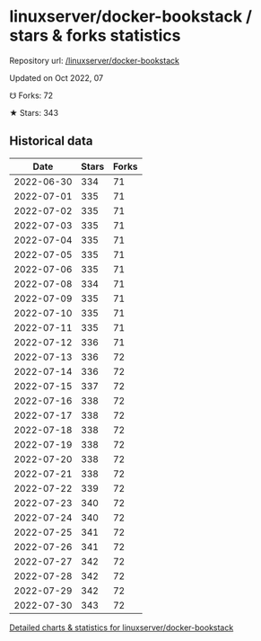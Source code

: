 # linuxserver/docker-bookstack / stars & forks statistics

Repository url: [/linuxserver/docker-bookstack](https://github.com/linuxserver/docker-bookstack)

Updated on Oct 2022, 07

☋ Forks: 72

★ Stars: 343

## Historical data
| Date | Stars | Forks |
|------|-------|-------|
| 2022-06-30 | 334 | 71 | 
| 2022-07-01 | 335 | 71 | 
| 2022-07-02 | 335 | 71 | 
| 2022-07-03 | 335 | 71 | 
| 2022-07-04 | 335 | 71 | 
| 2022-07-05 | 335 | 71 | 
| 2022-07-06 | 335 | 71 | 
| 2022-07-08 | 334 | 71 | 
| 2022-07-09 | 335 | 71 | 
| 2022-07-10 | 335 | 71 | 
| 2022-07-11 | 335 | 71 | 
| 2022-07-12 | 336 | 71 | 
| 2022-07-13 | 336 | 72 | 
| 2022-07-14 | 336 | 72 | 
| 2022-07-15 | 337 | 72 | 
| 2022-07-16 | 338 | 72 | 
| 2022-07-17 | 338 | 72 | 
| 2022-07-18 | 338 | 72 | 
| 2022-07-19 | 338 | 72 | 
| 2022-07-20 | 338 | 72 | 
| 2022-07-21 | 338 | 72 | 
| 2022-07-22 | 339 | 72 | 
| 2022-07-23 | 340 | 72 | 
| 2022-07-24 | 340 | 72 | 
| 2022-07-25 | 341 | 72 | 
| 2022-07-26 | 341 | 72 | 
| 2022-07-27 | 342 | 72 | 
| 2022-07-28 | 342 | 72 | 
| 2022-07-29 | 342 | 72 | 
| 2022-07-30 | 343 | 72 | 


[Detailed charts & statistics for linuxserver/docker-bookstack](https://reviewgithub.com/rep/linuxserver/docker-bookstack)
